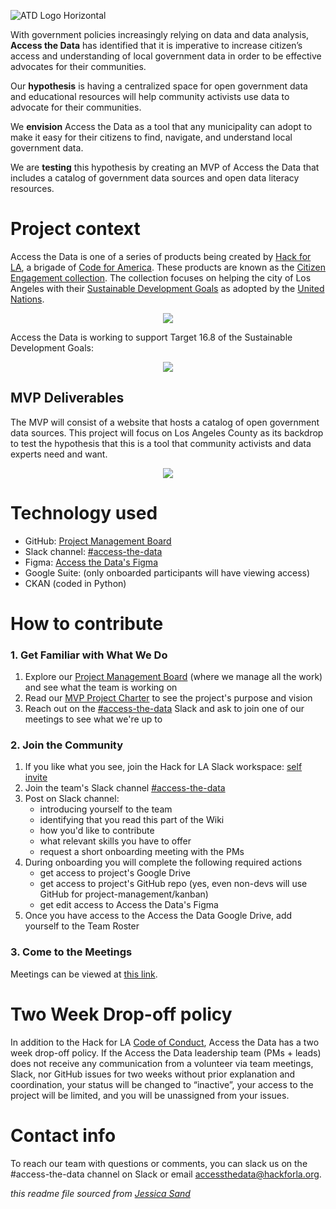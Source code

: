 ![ATD Logo Horizontal](https://user-images.githubusercontent.com/10827101/169327862-09c89c93-c002-4436-a6f6-9ded150c3393.jpg)

With government policies increasingly relying on data and data analysis, **Access the Data** has identified that it is imperative to increase citizen’s access and understanding of local government data in order to be effective advocates for their communities.

Our **hypothesis** is having a centralized space for open government data and educational resources will help community activists use data to advocate for their communities.

We **envision** Access the Data as a tool that any municipality can adopt to make it easy for their citizens to find, navigate, and understand local government data.

We are **testing** this hypothesis by creating an MVP of Access the Data that includes a catalog of government data sources and open data literacy resources.
 

# Project context

Access the Data is one of a series of products being created by [Hack for LA](https://www.hackforla.org/#), a brigade of [Code for America](https://codeforamerica.org/). These products are known as the [Citizen Engagement collection](https://www.hackforla.org/citizen-engagement). The collection focuses on helping the city of Los Angeles with their [Sustainable Development Goals](https://sdg.lamayor.org/about/global-goals) as adopted by the [United Nations](https://sdgs.un.org/2030agenda). 

<p align="center">
  <img src="https://user-images.githubusercontent.com/10827101/172487498-d6138d95-1a67-4747-869c-e77277533b76.JPG" />
</p>


Access the Data is working to support Target 16.8 of the Sustainable Development Goals:

<p align="center">
  <img src="https://user-images.githubusercontent.com/10827101/172489326-a057132a-1c6a-4aa6-86c3-73e0c04362b5.JPG" />
</p>


## MVP Deliverables  

The MVP will consist of a website that hosts a catalog of open government data sources. This project will focus on Los Angeles County as its backdrop to test the hypothesis that this is a tool that community activists and data experts need and want.

<p align="center">
  <img src="https://user-images.githubusercontent.com/10827101/172486811-09b226c2-6225-4318-a0fc-1b6b10a06685.JPG" />
</p>

# Technology used

- GitHub: [Project Management Board](https://github.com/hackforla/access-the-data/projects/1)
- Slack channel: [#access-the-data](https://hackforla.slack.com/archives/C01L2ANCG6M)
- Figma: [Access the Data's Figma](https://www.figma.com/team_invite/redeem/kAfdau1Gi5DRy2t6B8DTrp)
- Google Suite: (only onboarded participants will have viewing access)
- CKAN (coded in Python) 

# How to contribute
### 1. Get Familiar with What We Do
1. Explore our [Project Management Board](https://github.com/hackforla/access-the-data/projects/1) (where we manage all the work) and see what the team is working on
2. Read our [MVP Project Charter](https://drive.google.com/file/d/1gB3_SEld6FGTUTJLZUkX9WnLlHXPI0EG/view?usp=sharing) to see the project's purpose and vision
3. Reach out on the [#access-the-data](https://hackforla.slack.com/archives/C01L2ANCG6M) Slack and ask to join one of our meetings to see what we're up to

### 2. Join the Community
1. If you like what you see, join the Hack for LA Slack workspace: [self invite](https://hackforla.org/slack)
2. Join the team's Slack channel [#access-the-data](https://hackforla.slack.com/archives/C01L2ANCG6M)
3. Post on Slack channel:
    - introducing yourself to the team
    - identifying that you read this part of the Wiki
    - how you'd like to contribute
    - what relevant skills you have to offer
    - request a short onboarding meeting with the PMs
5. During onboarding you will complete the following required actions
    - get access to project's Google Drive
    - get access to project's GitHub repo (yes, even non-devs will use GitHub for project-management/kanban)
    - get edit access to Access the Data's Figma
8. Once you have access to the Access the Data Google Drive, add yourself to the Team Roster

### 3. Come to the Meetings
Meetings can be viewed at [this link](https://calendar.google.com/calendar/embed?height=600&wkst=1&bgcolor=%234285F4&ctz=America%2FLos_Angeles&showPrint=0&title=Access%20the%20Data%20calendar&src=YWNjZXNzdGhlZGF0YUBoYWNrZm9ybGEub3Jn&src=Y19kZHM1YjJlaTRuOTYxcHM0ajUwbGc1NXY1OEBncm91cC5jYWxlbmRhci5nb29nbGUuY29t&src=Y190ZDFqc2dvdm9kc25pcmd2dTk1aWk4ZWJob0Bncm91cC5jYWxlbmRhci5nb29nbGUuY29t&src=Y18ycmxjbzJmcTRiNXJqNGZrM2k0Mmw0b3Iyc0Bncm91cC5jYWxlbmRhci5nb29nbGUuY29t&src=Y18wc2NmZHFqa2ZzNjVwbmk2dGViaTN0YTc4MEBncm91cC5jYWxlbmRhci5nb29nbGUuY29t&color=%23039BE5&color=%23EF6C00&color=%237CB342&color=%23795548&color=%23D50000).


# Two Week Drop-off policy
In addition to the Hack for LA [Code of Conduct](https://github.com/hackforla/codeofconduct), Access the Data has a two week drop-off policy.  If the Access the Data leadership team (PMs + leads) does not receive any communication from a volunteer via team meetings, Slack, nor GitHub issues for two weeks without prior explanation and coordination, your status will be changed to “inactive”, your access to the project will be limited, and you will be unassigned from your issues.


# Contact info

To reach our team with questions or comments, you can slack us on the #access-the-data channel on Slack or email accessthedata@hackforla.org.

*this readme file sourced from [Jessica Sand](http://jessicasand.com/other-stuff/just-enough-docs/)*
